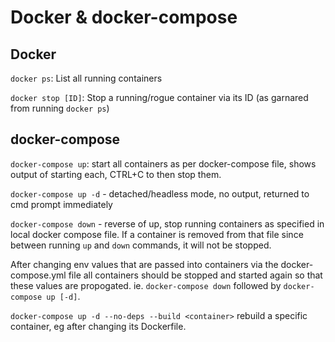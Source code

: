 # Docker & docker-compose

## Docker
`docker ps`: List all running containers

`docker stop [ID]`: Stop a running/rogue container via its ID (as garnared from running `docker ps`)

## docker-compose

`docker-compose up`: start all containers as per docker-compose file, shows output of starting each, CTRL+C to then stop them.

`docker-compose up -d` - detached/headless mode, no output, returned to cmd prompt immediately

`docker-compose down` - reverse of up, stop running containers as specified in local docker compose file. If a container is removed from that file since between running `up` and `down` commands, it will not be stopped.

After changing env values that are passed into containers via the docker-compose.yml file all containers should be stopped and started again so that these values are propogated. ie. `docker-compose down` followed by `docker-compose up [-d]`.

`docker-compose up -d --no-deps --build <container>` rebuild a specific container, eg after changing its Dockerfile.